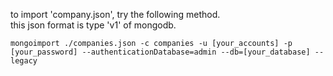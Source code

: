 to import 'company.json', try the following method.    
this json format is type 'v1' of mongodb.

```
mongoimport ./companies.json -c companies -u [your_accounts] -p [your_password] --authenticationDatabase=admin --db=[your_database] --legacy
```

